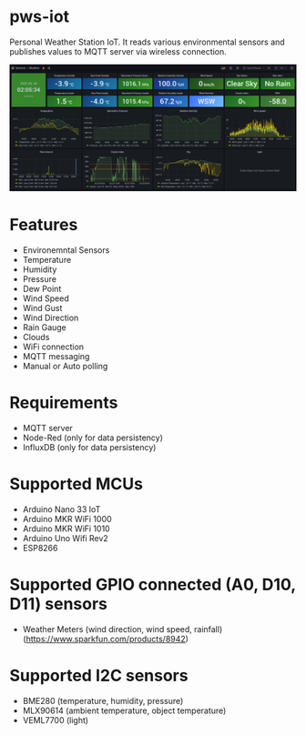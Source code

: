 # pws-iot
Personal Weather Station IoT. It reads various environmental sensors and publishes values to MQTT server via wireless connection.

![alt img1](https://github.com/rkaczorek/pws-iot/raw/main/media/screenshot.png)

# Features
- Environemntal Sensors
 - Temperature
 - Humidity
 - Pressure
 - Dew Point
 - Wind Speed
 - Wind Gust
 - Wind Direction
 - Rain Gauge
 - Clouds
- WiFi connection
- MQTT messaging
- Manual or Auto polling

# Requirements
- MQTT server
- Node-Red (only for data persistency)
- InfluxDB (only for data persistency)

# Supported MCUs
- Arduino Nano 33 IoT
- Arduino MKR WiFi 1000
- Arduino MKR WiFi 1010
- Arduino Uno Wifi Rev2
- ESP8266

# Supported GPIO connected (A0, D10, D11) sensors
- Weather Meters (wind direction, wind speed, rainfall) (https://www.sparkfun.com/products/8942)

# Supported I2C sensors
- BME280 (temperature, humidity, pressure)
- MLX90614 (ambient temperature, object temperature)
- VEML7700 (light)
